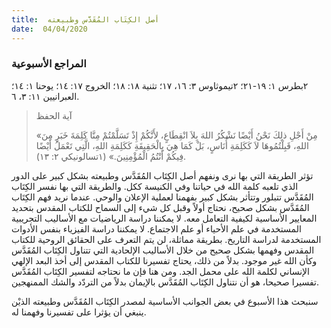 ```yaml
---
title:  أصل الكِتَاب المُقَدَّس وطبيعته
date:  04/04/2020
---
```


### المراجع الأسبوعية
٢بطرس ١: ١٩-٢١؛ ٢تيموثاوس ٣: ١٦، ١٧؛ تثنية ١٨: ١٨؛ الخروج ١٧: ١٤؛ يوحنا ١: ١٤؛ العبرانيين ١١: ٣، ٦.

> <p>آية الحفظ</p>
> «مِنْ أَجْلِ ذلِكَ نَحْنُ أَيْضًا نَشْكُرُ اللهَ بِلاَ انْقِطَاعٍ، لأَنَّكُمْ إِذْ تَسَلَّمْتُمْ مِنَّا كَلِمَةَ خَبَرٍ مِنَ اللهِ، قَبِلْتُمُوهَا لاَ كَكَلِمَةِ أُنَاسٍ، بَلْ كَمَا هِيَ بِالْحَقِيقَةِ كَكَلِمَةِ اللهِ، الَّتِي تَعْمَلُ أَيْضًا فِيكُمْ أَنْتُمُ الْمُؤْمِنِينَ.» (١تسالونيكي ٢: ١٣).

تؤثر الطريقة التي بها نرى ونفهم أصل الكِتَاب المُقَدَّس وطبيعته بشكل كبير على الدور الذي تلعبه كلمة الله في حياتنا وفي الكنيسة ككل. والطريقة التي بها نفسر الكِتَاب المُقَدَّس تتبلور وتتأثر بشكل كبير بفهمنا لعملية الإعلان والوحي. عندما نريد فهم الكِتَاب المُقَدَّس بشكل صحيح، نحتاج أولاً وقبل كل شيء إلى السماح للكتاب المقدس بتحديد المعايير الأساسية لكيفية التعامل معه. لا يمكننا دراسة الرياضيات مع الأساليب التجريبية المستخدمة في علم الأحياء أو علم الاجتماع. لا يمكننا دراسة الفيزياء بنفس الأدوات المستخدمة لدراسة التاريخ. بطريقة مماثلة، لن يتم التعرف على الحقائق الروحية للكتاب المقدس وفهمها بشكل صحيح من خلال الأساليب الإلحادية التي تتناول الكِتَاب المُقَدَّس وكأن الله غير موجود. بدلاً من ذلك، يحتاج تفسيرنا للكتاب المقدس إلى أخذ البعد الإلهي الإنساني لكلمة الله على محمل الجد. ومن هنا فإن ما نحتاجه لتفسير الكِتَاب المُقَدَّس تفسيرا صحيحا، هو أن نتناول الكِتَاب المُقَدَّس بالإيمان بدلاً من التردّد والشك الممنهجين.

سنبحث هذا الأسبوع في بعض الجوانب الأساسية لمصدر الكِتَاب المُقَدَّس وطبيعته الذيْن ينبغي أن يؤثرا على تفسيرنا وفهمنا له.